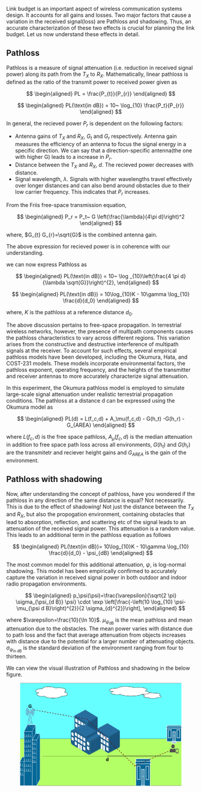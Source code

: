 Link budget is an important aspect of wireless communication systems design. It accounts for all gains and losses. Two major factors that cause a variation in the received signal(loss) are Pathloss and shadowing. Thus, an accurate characterization of these two effects is crucial for planning the link budget. Let us now understand these effects in detail.

## Pathloss
Pathloss is a measure of signal attenuation (i.e. reduction in received signal power) along its path from the $T_{X}$ to $R_{X}$. Mathematically, linear pathloss is defined as the ratio of the transmit power to received power given as

$$
\begin{aligned}
    PL = \frac{P_{t}}{P_{r}}
\end{aligned}
$$

$$
\begin{aligned}
    PL(\text{in dB}) = 10~ \log_{10} \frac{P_t}{P_{r}}
\end{aligned}
$$

In general, the recieved power $P_r$ is dependent on the following factors:
- Antenna gains of $T_X$ and $R_X$, $G_t$ and $G_r$ respectively. Antenna gain measures the efficiency of an antenna to focus the signal energy in a specific direction. We can say that a direction-specific antenna(the one with higher G) leads to a increase in $P_r$.
- Distance between the $T_{X}$ and $R_{X}$, $d$. The recieved power decreases with distance. 
- Signal wavelength, $\lambda$. Signals with higher wavelengths travel effectively over longer distances and can also bend around obstacles due to their low carrier frequency. This indicates that $P_r$ increases.

From the Friis free-space transmission equation,

$$
\begin{aligned}
    P_r = P_t~ G \left(\frac{\lambda}{4\pi d}\right)^2
\end{aligned}
$$

where, $G_{t} G_{r}=\sqrt{G}$ is the combined antenna gain.

The above expression for recieved power is in coherence with our understanding.

we can now express Pathloss as

$$
\begin{aligned}
    PL(\text{in dB}) = 10~ \log _{10}\left(\frac{4 \pi d}{\lambda \sqrt{G}}\right)^{2},
\end{aligned}
$$

$$
\begin{aligned}
    PL(\text{in dB}) =  10\log_{10}K - 10\gamma \log_{10} \frac{d}{d_0}
\end{aligned}
$$

where, $K$ is the pathloss at a reference distance $d_0$.
 
 
The above discussion pertains to free-space propagation. In terrestrial wireless networks, however, the presence of multipath components causes the pathloss characteristics to vary across different regions. This variation arises from the constructive and destructive interference of multipath signals at the receiver. To account for such effects, several empirical pathloss models have been developed, including the Okumura, Hata, and COST-231 models. These models incorporate environmental factors, the pathloss exponent, operating frequency, and the heights of the transmitter and receiver antennas to more accurately characterize signal attenuation. 

In this experiment, the Okumura pathloss model is employed to simulate large-scale signal attenuation under realistic terrestrial propagation conditions. The pathloss at a distance d can be expressed using the Okumura model as 

$$
\begin{aligned}
    PL(d) = L(f_c,d) + A_\mu(f_c,d) - G(h_t) -G(h_r) - G_{AREA}
\end{aligned}
$$

where $L(f_c,d)$ is the free space pathloss, $A_\mu(f_c,d)$ is the median attenuation in addition to free space path loss across all environments, $G(h_t)$ and $G(h_r)$ are the transmitetr and reciever height gains and $G_{AREA}$ is the gain of the environment.

## Pathloss with shadowing
Now, after understanding the concept of pathloss, have you wondered if the pathloss in any direction of the same distance is equal? Not necessarily. This is due to the effect of shadowing! Not just the distance between the $T_{X}$ and $R_{X}$, but also the propogation environment, containing obstacles that lead to absorption, reflection, and scattering etc of the signal leads to an attenuation of the received signal power. This attenuation is a random value. This leads to an additional term in the pathloss equation as follows

$$
\begin{aligned}
    PL(\text{in dB})= 10\log_{10}K - 10\gamma \log_{10} \frac{d}{d_0} - \psi_{dB}
\end{aligned}
$$

The most common model for this additional attenuation, $\psi$, is log-normal shadowing. This model has been empirically confirmed to accurately capture the variation in received signal power in both outdoor and indoor radio propagation environments.

$$
\begin{aligned}
    p_\psi(\psi)=\frac{\varepsilon}{\sqrt{2 \pi} \sigma_{\psi_{d B}} \psi} \cdot \exp \left[\frac{-\left(10 \log_{10} \psi-\mu_{\psi d B}\right)^{2}}{2 \sigma_{d}^{2}}\right],
\end{aligned}
$$

where $\varepsilon=\frac{10}{\ln 10}$. $\mu_{\psi_{\text{dB}}}$ is the mean pathloss and mean attenuation due to the obstacles. The mean power varies with distance due to path loss and the fact that average attenuation from objects increases with distance due to the potential for a larger number of attenuating objects. $\sigma_{\psi_{\text{in dB}}}$ is the standard deviation of the environment ranging from four to thirteen.

We can view the visual illustration of Pathloss and shadowing in the below figure.

<p align="center">
<img src="./images/exp1.png" width="430">
</p>
